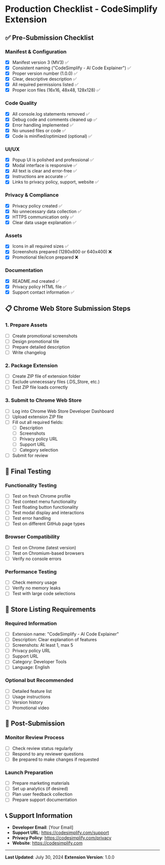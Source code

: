 # Production Checklist - CodeSimplify Extension

## ✅ Pre-Submission Checklist

### Manifest & Configuration
- [x] Manifest version 3 (MV3) ✅
- [x] Consistent naming ("CodeSimplify - AI Code Explainer") ✅
- [x] Proper version number (1.0.0) ✅
- [x] Clear, descriptive description ✅
- [x] All required permissions listed ✅
- [x] Proper icon files (16x16, 48x48, 128x128) ✅

### Code Quality
- [x] All console.log statements removed ✅
- [x] Debug code and comments cleaned up ✅
- [x] Error handling implemented ✅
- [x] No unused files or code ✅
- [x] Code is minified/optimized (optional) ✅

### UI/UX
- [x] Popup UI is polished and professional ✅
- [x] Modal interface is responsive ✅
- [x] All text is clear and error-free ✅
- [x] Instructions are accurate ✅
- [x] Links to privacy policy, support, website ✅

### Privacy & Compliance
- [x] Privacy policy created ✅
- [x] No unnecessary data collection ✅
- [x] HTTPS communication only ✅
- [x] Clear data usage explanation ✅

### Assets
- [x] Icons in all required sizes ✅
- [x] Screenshots prepared (1280x800 or 640x400) ❌
- [x] Promotional tile/icon prepared ❌

### Documentation
- [x] README.md created ✅
- [x] Privacy policy HTML file ✅
- [x] Support contact information ✅

## 📋 Chrome Web Store Submission Steps

### 1. Prepare Assets
- [ ] Create promotional screenshots
- [ ] Design promotional tile
- [ ] Prepare detailed description
- [ ] Write changelog

### 2. Package Extension
- [ ] Create ZIP file of extension folder
- [ ] Exclude unnecessary files (.DS_Store, etc.)
- [ ] Test ZIP file loads correctly

### 3. Submit to Chrome Web Store
- [ ] Log into Chrome Web Store Developer Dashboard
- [ ] Upload extension ZIP file
- [ ] Fill out all required fields:
  - [ ] Description
  - [ ] Screenshots
  - [ ] Privacy policy URL
  - [ ] Support URL
  - [ ] Category selection
- [ ] Submit for review

## 🧪 Final Testing

### Functionality Testing
- [ ] Test on fresh Chrome profile
- [ ] Test context menu functionality
- [ ] Test floating button functionality
- [ ] Test modal display and interactions
- [ ] Test error handling
- [ ] Test on different GitHub page types

### Browser Compatibility
- [ ] Test on Chrome (latest version)
- [ ] Test on Chromium-based browsers
- [ ] Verify no console errors

### Performance Testing
- [ ] Check memory usage
- [ ] Verify no memory leaks
- [ ] Test with large code selections

## 📝 Store Listing Requirements

### Required Information
- [ ] Extension name: "CodeSimplify - AI Code Explainer"
- [ ] Description: Clear explanation of features
- [ ] Screenshots: At least 1, max 5
- [ ] Privacy policy URL
- [ ] Support URL
- [ ] Category: Developer Tools
- [ ] Language: English

### Optional but Recommended
- [ ] Detailed feature list
- [ ] Usage instructions
- [ ] Version history
- [ ] Promotional video

## 🚀 Post-Submission

### Monitor Review Process
- [ ] Check review status regularly
- [ ] Respond to any reviewer questions
- [ ] Be prepared to make changes if requested

### Launch Preparation
- [ ] Prepare marketing materials
- [ ] Set up analytics (if desired)
- [ ] Plan user feedback collection
- [ ] Prepare support documentation

## 📞 Support Information

- **Developer Email**: [Your Email]
- **Support URL**: https://codesimplify.com/support
- **Privacy Policy**: https://codesimplify.com/privacy
- **Website**: https://codesimplify.com

---

**Last Updated**: July 30, 2024
**Extension Version**: 1.0.0 